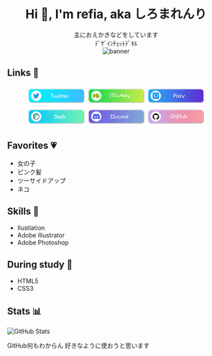 <!--
**refia72/refia72** is a ✨ _special_ ✨ repository because its `README.md` (this file) appears on your GitHub profile.

Here are some ideas to get you started:

- 🔭 I’m currently working on ...
- 🌱 I’m currently learning ...
- 👯 I’m looking to collaborate on ...
- 🤔 I’m looking for help with ...
- 💬 Ask me about ...
- 📫 How to reach me: ...
- 😄 Pronouns: ...
- ⚡ Fun fact: ...
うんこ
-->

<div align="center">

# Hi 💪, I'm refia, aka しろまれんり
主におえかきなどをしています<br>
ﾃﾞｻﾞｲﾝﾁｮｯﾄﾃﾞｷﾙ<br>
![banner](https://i.imgur.com/G796Cg8.png)

</div>

## Links 🔗
<div align="center">
    <a href="https://twitter.com/shiromamashiro"><img src="./image/Twitter_button.png" alt="Twitter_button"></a>
    <a href="https://misskey.io/@refinyaa"><img src="./image/Misskey_button.png" alt="Misskey_button"></a>
    <a href="https://www.pixiv.net/users/18753741"><img src="./image/Pixiv_button.png" alt="Pixiv_button"></a>
    <a href="https://skeb.jp/@shiromamashiro"><img src="./image/Skeb_button.png" alt="Skeb_button"></a>
    <a href="https://discord.com/users/refia#5849"><img src="./image/Discord_button.png" alt="Discord_button"></a>
    <a href="https://github.com/refia72"><img src="./image/GitHub_button.png" alt="GitHub_button"></a>
</div>

## Favorites 💗
* 女の子
* ピンク髪
* ツーサイドアップ
* ネコ

## Skills 💪
* Ilustlation
* Adobe Illustrator
* Adobe Photoshop

## During study 📖
* HTML5
* CSS3

## Stats 📊
![GitHub Stats](https://github-readme-stats.vercel.app/api?username=refia72&count_private=true&show_icons=true)

GitHub何もわからん
好きなように使おうと思います
